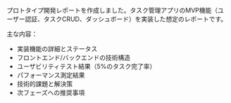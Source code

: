 プロトタイプ開発レポートを作成しました。タスク管理アプリのMVP機能（ユーザー認証、タスクCRUD、ダッシュボード）を実装した想定のレポートです。

主な内容：
- 実装機能の詳細とステータス
- フロントエンド/バックエンドの技術構造
- ユーザビリティテスト結果（5%のタスク完了率）
- パフォーマンス測定結果
- 技術的課題と解決策
- 次フェーズへの推奨事項

